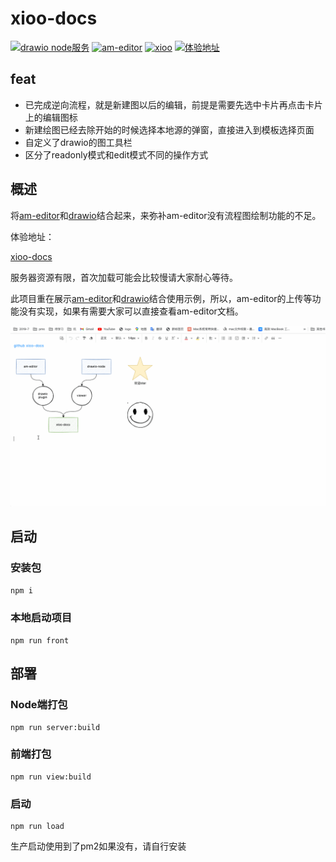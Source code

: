# xioo-docs

[![drawio node服务](https://img.shields.io/badge/xioo-draw--node-orange)](https://github.com/zhaodeezhu/drawio-node) [![am-editor](https://img.shields.io/badge/-am--aditor-blue)](https://github.com/red-axe/am-editor) [![xioo](https://img.shields.io/badge/-xioo-green)]() [![体验地址](https://img.shields.io/badge/%E4%BD%93%E9%AA%8C-xioo--doc-yellowgreen)](https://doc.xiooshow.com/)

## feat

- 已完成逆向流程，就是新建图以后的编辑，前提是需要先选中卡片再点击卡片上的编辑图标
- 新建绘图已经去除开始的时候选择本地源的弹窗，直接进入到模板选择页面
- 自定义了drawio的图工具栏
- 区分了readonly模式和edit模式不同的操作方式

## 概述

将[am-editor](https://github.com/red-axe/am-editor)和[drawio](https://github.com/jgraph/drawio)结合起来，来弥补am-editor没有流程图绘制功能的不足。

体验地址：

[xioo-docs](https://doc.xiooshow.com/)

服务器资源有限，首次加载可能会比较慢请大家耐心等待。

此项目重在展示[am-editor](https://github.com/red-axe/am-editor)和[drawio](https://github.com/jgraph/drawio)结合使用示例，所以，am-editor的上传等功能没有实现，如果有需要大家可以直接查看am-editor文档。

![docs](https://github.com/zhaodeezhu/xioo-docs/blob/master/images/xioodocs.gif?raw=true)

## 启动

### 安装包

```sh
npm i
```

### 本地启动项目

```shell
npm run front
```

## 部署

### Node端打包

```shell
npm run server:build
```

### 前端打包

```shell
npm run view:build
```

### 启动

```shell
npm run load
```

生产启动使用到了pm2如果没有，请自行安装